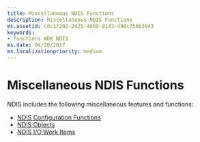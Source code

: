 ```yaml
---
title: Miscellaneous NDIS Functions
description: Miscellaneous NDIS Functions
ms.assetid: c0c1f292-2425-4d09-8143-498c756b3943
keywords:
- functions WDK NDIS
ms.date: 04/20/2017
ms.localizationpriority: medium
---
```


# Miscellaneous NDIS Functions





NDIS includes the following miscellaneous features and functions:

-   [NDIS Configuration Functions](ndis-configuration-functions.md)
-   [NDIS Objects](ndis-objects.md)
-   [NDIS I/O Work Items](ndis-i-o-work-items.md)

 

 






